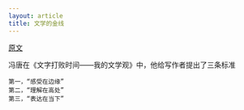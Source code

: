 ```yaml
---
layout: article
title: 文学的金线
---
```



[原文](https://book.douban.com/review/6532708/)


冯唐在《文字打败时间——我的文学观》中，他给写作者提出了三条标准

```
第一，“感受在边缘”
第二，“理解在高处”
第三，“表达在当下”
```